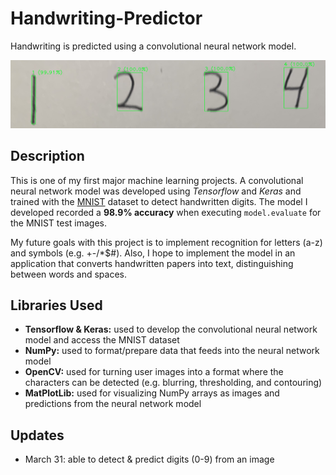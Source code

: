 # Handwriting-Predictor
Handwriting is predicted using a convolutional neural network model.

![picture of numbers with predictions](images/predictDigits1.png)
## Description
This is one of my first major machine learning projects. A convolutional neural network model was developed using *Tensorflow* and *Keras* and trained with the [MNIST](https://www.tensorflow.org/datasets/catalog/mnist) dataset to detect handwritten digits. The model I developed recorded a **98.9% accuracy** when executing `model.evaluate` for the MNIST test images. 

My future goals with this project is to implement recognition for letters (a-z) and symbols (e.g. +-/*$#). Also, I hope to implement the model in an application that converts handwritten papers into text, distinguishing between words and spaces. 

## Libraries Used
- **Tensorflow & Keras:** used to develop the convolutional neural network model and access the MNIST dataset
- **NumPy:** used to format/prepare data that feeds into the neural network model
- **OpenCV:** used for turning user images into a format where the characters can be detected (e.g. blurring, thresholding, and contouring)
- **MatPlotLib:** used for visualizing NumPy arrays as images and predictions from the neural network model


## Updates
- March 31: able to detect & predict digits (0-9) from an image

